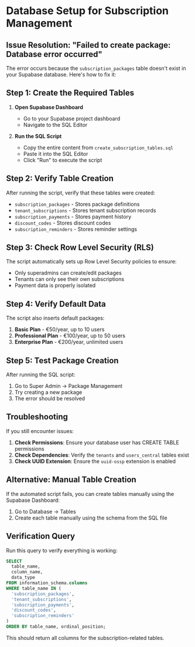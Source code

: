 # Database Setup for Subscription Management

## Issue Resolution: "Failed to create package: Database error occurred"

The error occurs because the `subscription_packages` table doesn't exist in your Supabase database. Here's how to fix it:

## Step 1: Create the Required Tables

1. **Open Supabase Dashboard**
   - Go to your Supabase project dashboard
   - Navigate to the SQL Editor

2. **Run the SQL Script**
   - Copy the entire content from `create_subscription_tables.sql`
   - Paste it into the SQL Editor
   - Click "Run" to execute the script

## Step 2: Verify Table Creation

After running the script, verify that these tables were created:

- `subscription_packages` - Stores package definitions
- `tenant_subscriptions` - Stores tenant subscription records
- `subscription_payments` - Stores payment history
- `discount_codes` - Stores discount codes
- `subscription_reminders` - Stores reminder settings

## Step 3: Check Row Level Security (RLS)

The script automatically sets up Row Level Security policies to ensure:

- Only superadmins can create/edit packages
- Tenants can only see their own subscriptions
- Payment data is properly isolated

## Step 4: Verify Default Data

The script also inserts default packages:

1. **Basic Plan** - €50/year, up to 10 users
2. **Professional Plan** - €100/year, up to 50 users  
3. **Enterprise Plan** - €200/year, unlimited users

## Step 5: Test Package Creation

After running the SQL script:

1. Go to Super Admin → Package Management
2. Try creating a new package
3. The error should be resolved

## Troubleshooting

If you still encounter issues:

1. **Check Permissions**: Ensure your database user has CREATE TABLE permissions
2. **Check Dependencies**: Verify the `tenants` and `users_central` tables exist
3. **Check UUID Extension**: Ensure the `uuid-ossp` extension is enabled

## Alternative: Manual Table Creation

If the automated script fails, you can create tables manually using the Supabase Dashboard:

1. Go to Database → Tables
2. Create each table manually using the schema from the SQL file

## Verification Query

Run this query to verify everything is working:

```sql
SELECT 
  table_name,
  column_name,
  data_type 
FROM information_schema.columns 
WHERE table_name IN (
  'subscription_packages',
  'tenant_subscriptions', 
  'subscription_payments',
  'discount_codes',
  'subscription_reminders'
)
ORDER BY table_name, ordinal_position;
```

This should return all columns for the subscription-related tables.